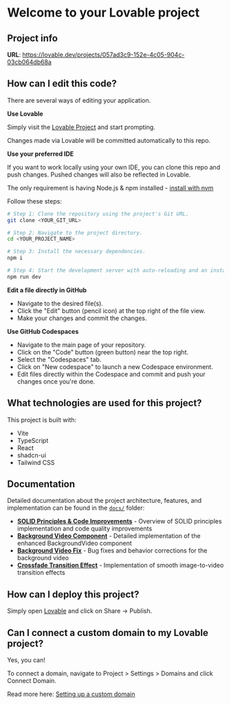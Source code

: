 # Welcome to your Lovable project

## Project info

**URL**: https://lovable.dev/projects/057ad3c9-152e-4c05-904c-03cb064db68a

## How can I edit this code?

There are several ways of editing your application.

**Use Lovable**

Simply visit the [Lovable Project](https://lovable.dev/projects/057ad3c9-152e-4c05-904c-03cb064db68a) and start prompting.

Changes made via Lovable will be committed automatically to this repo.

**Use your preferred IDE**

If you want to work locally using your own IDE, you can clone this repo and push changes. Pushed changes will also be reflected in Lovable.

The only requirement is having Node.js & npm installed - [install with nvm](https://github.com/nvm-sh/nvm#installing-and-updating)

Follow these steps:

```sh
# Step 1: Clone the repository using the project's Git URL.
git clone <YOUR_GIT_URL>

# Step 2: Navigate to the project directory.
cd <YOUR_PROJECT_NAME>

# Step 3: Install the necessary dependencies.
npm i

# Step 4: Start the development server with auto-reloading and an instant preview.
npm run dev
```

**Edit a file directly in GitHub**

- Navigate to the desired file(s).
- Click the "Edit" button (pencil icon) at the top right of the file view.
- Make your changes and commit the changes.

**Use GitHub Codespaces**

- Navigate to the main page of your repository.
- Click on the "Code" button (green button) near the top right.
- Select the "Codespaces" tab.
- Click on "New codespace" to launch a new Codespace environment.
- Edit files directly within the Codespace and commit and push your changes once you're done.

## What technologies are used for this project?

This project is built with:

- Vite
- TypeScript
- React
- shadcn-ui
- Tailwind CSS

## Documentation

Detailed documentation about the project architecture, features, and implementation can be found in the [`docs/`](docs/) folder:

- **[SOLID Principles & Code Improvements](docs/SOLID_IMPROVEMENTS.md)** - Overview of SOLID principles implementation and code quality improvements
- **[Background Video Component](docs/BACKGROUND_VIDEO_IMPROVEMENTS.md)** - Detailed implementation of the enhanced BackgroundVideo component
- **[Background Video Fix](docs/BACKGROUND_VIDEO_FIX.md)** - Bug fixes and behavior corrections for the background video
- **[Crossfade Transition Effect](docs/CROSSFADE_TRANSITION.md)** - Implementation of smooth image-to-video transition effects

## How can I deploy this project?

Simply open [Lovable](https://lovable.dev/projects/057ad3c9-152e-4c05-904c-03cb064db68a) and click on Share -> Publish.

## Can I connect a custom domain to my Lovable project?

Yes, you can!

To connect a domain, navigate to Project > Settings > Domains and click Connect Domain.

Read more here: [Setting up a custom domain](https://docs.lovable.dev/tips-tricks/custom-domain#step-by-step-guide)
